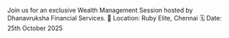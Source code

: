 Join us for an exclusive Wealth Management Session hosted by Dhanavruksha Financial Services. 📍 Location: Ruby Elite, Chennai 🗓️ Date: 25th October 2025
